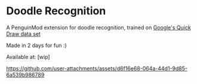 # Doodle Recognition
A PenguinMod extension for doodle recognition, trained on [Google's Quick Draw data set](https://github.com/googlecreativelab/quickdraw-dataset)

Made in 2 days for fun :)

Available at: [wip]

https://github.com/user-attachments/assets/d6f16e68-064a-44d1-9d85-6a539b986789

